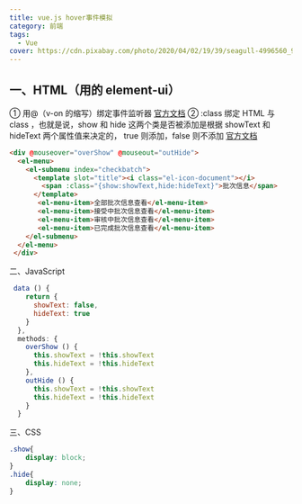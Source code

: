 ```yaml
---
title: vue.js hover事件模拟
category: 前端
tags:
  - Vue
cover: https://cdn.pixabay.com/photo/2020/04/02/19/39/seagull-4996560_960_720.jpg
---
```


## 一、HTML（用的 element-ui）

① 用@（v-on 的缩写）绑定事件监听器 [官方文档](官方文档)
② :class 绑定 HTML 与 class ，也就是说，show 和 hide 这两个类是否被添加是根据 showText 和 hideText 两个属性值来决定的， true 则添加，false 则不添加 [官方文档](官方文档)

```html
<div @mouseover="overShow" @mouseout="outHide"> 
  <el-menu>
    <el-submenu index="checkbatch">
      <template slot="title"><i class="el-icon-document"></i>
        <span :class="{show:showText,hide:hideText}">批次信息</span>
      </template>
       <el-menu-item>全部批次信息查看</el-menu-item>
       <el-menu-item>接受中批次信息查看</el-menu-item>
       <el-menu-item>审核中批次信息查看</el-menu-item>
       <el-menu-item>已完成批次信息查看</el-menu-item>
    </el-submenu>
  </el-menu>
 </div>
```

二、JavaScript

```JavaScript
 data () {
    return {
      showText: false,
      hideText: true
    }
  },
  methods: {
    overShow () {
      this.showText = !this.showText
      this.hideText = !this.hideText
    },
    outHide () {
      this.showText = !this.showText
      this.hideText = !this.hideText
    }
  }
```

三、CSS

```css
.show{
    display: block;
}
.hide{
    display: none;
}
```
